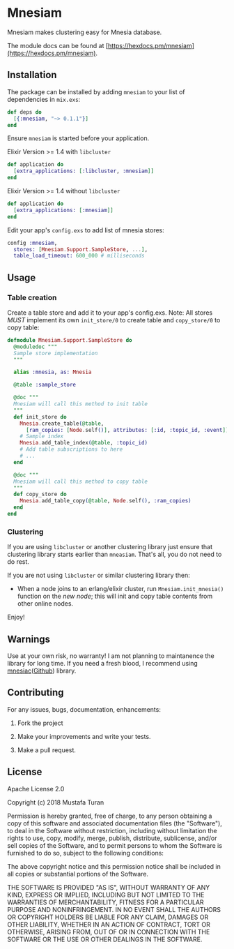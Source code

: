 # Mnesiam

Mnesiam makes clustering easy for Mnesia database.

The module docs can be found at [https://hexdocs.pm/mnesiam](https://hexdocs.pm/mnesiam).

## Installation

The package can be installed by adding `mnesiam` to your list of dependencies in `mix.exs`:

```elixir
def deps do
  [{:mnesiam, "~> 0.1.1"}]
end
```

Ensure `mnesiam` is started before your application.

Elixir Version >= 1.4 with `libcluster`

```elixir
def application do
  [extra_applications: [:libcluster, :mnesiam]]
end
```

Elixir Version >= 1.4 without `libcluster`

```elixir
def application do
  [extra_applications: [:mnesiam]]
end
```

Edit your app's `config.exs` to add list of mnesia stores:

```elixir
config :mnesiam,
  stores: [Mnesiam.Support.SampleStore, ...],
  table_load_timeout: 600_000 # milliseconds
```

## Usage

### Table creation

Create a table store and add it to your app's config.exs. Note: All stores *MUST* implement its own `init_store/0` to create table and `copy_store/0` to copy table:

```elixir
defmodule Mnesiam.Support.SampleStore do
  @moduledoc """
  Sample store implementation
  """

  alias :mnesia, as: Mnesia

  @table :sample_store

  @doc """
  Mnesiam will call this method to init table
  """
  def init_store do
    Mnesia.create_table(@table,
      [ram_copies: [Node.self()], attributes: [:id, :topic_id, :event]])
    # Sample index
    Mnesia.add_table_index(@table, :topic_id)
    # Add table subscriptions to here
    # ...
  end

  @doc """
  Mnesiam will call this method to copy table
  """
  def copy_store do
    Mnesia.add_table_copy(@table, Node.self(), :ram_copies)
  end
end

```

### Clustering

If you are using `libcluster` or another clustering library just ensure that clustering library starts earlier than `mneasiam`. That's all, you do not need to do rest.

If you are not using `libcluster` or similar clustering library then:

- When a node joins to an erlang/elixir cluster, run `Mnesiam.init_mnesia()` function on the *new node*; this will init and copy table contents from other online nodes.

Enjoy!

## Warnings

Use at your own risk, no warranty! I am not planning to maintanence the library for long time. If you need a fresh blood, I recommend using [mnesiac](https://hex.pm/packages/mnesiac)([Github](https://github.com/beardedeagle/mnesiac)) library.

## Contributing

For any issues, bugs, documentation, enhancements:

1) Fork the project

2) Make your improvements and write your tests.

3) Make a pull request.

## License

Apache License 2.0

Copyright (c) 2018 Mustafa Turan

Permission is hereby granted, free of charge, to any person obtaining a copy of this software and associated documentation files (the "Software"), to deal in the Software without restriction, including without limitation the rights to use, copy, modify, merge, publish, distribute, sublicense, and/or sell copies of the Software, and to permit persons to whom the Software is furnished to do so, subject to the following conditions:

The above copyright notice and this permission notice shall be included in all copies or substantial portions of the Software.

THE SOFTWARE IS PROVIDED "AS IS", WITHOUT WARRANTY OF ANY KIND, EXPRESS OR IMPLIED, INCLUDING BUT NOT LIMITED TO THE WARRANTIES OF MERCHANTABILITY, FITNESS FOR A PARTICULAR PURPOSE AND NONINFRINGEMENT. IN NO EVENT SHALL THE AUTHORS OR COPYRIGHT HOLDERS BE LIABLE FOR ANY CLAIM, DAMAGES OR OTHER LIABILITY, WHETHER IN AN ACTION OF CONTRACT, TORT OR OTHERWISE, ARISING FROM, OUT OF OR IN CONNECTION WITH THE SOFTWARE OR THE USE OR OTHER DEALINGS IN THE SOFTWARE.
